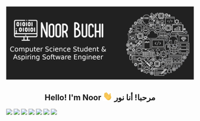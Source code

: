 [![Header](banner2.png)](https://noorbuchi.netlify.app//)

## <center> Hello! I'm Noor <img src="wave.gif" width="25px"> مرحبا! أنا نور</center>

![](https://img.shields.io/badge/OS-Ubuntu-informational?style=flat&logo=ubuntu&logoColor=dd4814&color=dd4814)
![](https://img.shields.io/badge/Editor-VSCode-informational?style=flat&logo=visual-studio-code&logoColor=0078d7&color=0078d7)
![](https://img.shields.io/badge/Code-Java-informational?style=flat&logo=java&logoColor=white&color=white)
![](https://img.shields.io/badge/Code-Python-informational?style=flat&logo=python&logoColor=yellow&color=blue)
![](https://img.shields.io/badge/Code-Golang-informational?style=flat&logo=go&logoColor=29BEB0&color=29BEB0)
![](https://img.shields.io/badge/Tools-EC2-informational?style=flat&logo=amazon-aws&logoColor=FF9900&color=FF9900)
![](https://img.shields.io/badge/Tools-Docker-informational?style=flat&logo=docker&logoColor=0db7ed&color=0db7ed)

<!--
**noorbuchi/noorbuchi** is a ✨ _special_ ✨ repository because its `README.md` (this file) appears on your GitHub profile.

Here are some ideas to get you started:

- 🔭 I’m currently working on ...
- 🌱 I’m currently learning ...
- 👯 I’m looking to collaborate on ...
- 🤔 I’m looking for help with ...
- 💬 Ask me about ...
- 📫 How to reach me: ...
- 😄 Pronouns: ...
- ⚡ Fun fact: ...
-->

